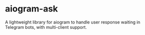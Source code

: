 # aiogram-ask
A lightweight library for aiogram to handle user response waiting in Telegram bots, with multi-client support.
